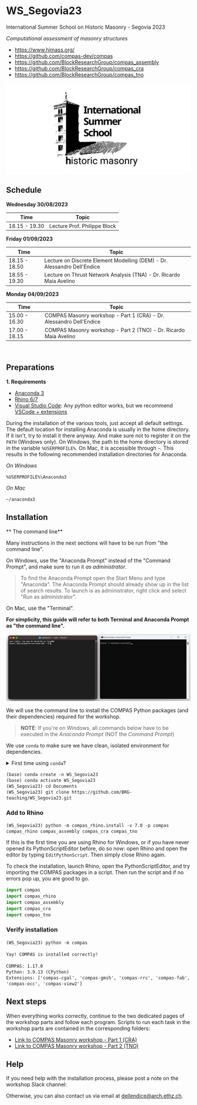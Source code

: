 # WS_Segovia23
International Summer School on Historic Masonry - Segovia 2023

*Computational assessment of masonry structures*

* https://www.himass.org/
* https://github.com/compas-dev/compas
* https://github.com/BlockResearchGroup/compas_assembly
* https://github.com/BlockResearchGroup/compas_cra
* https://github.com/BlockResearchGroup/compas_tno

![Segovia 2023](images/himass.png)

## Schedule

**Wednesday 30/08/2023**

Time | Topic
---  | ---
18.15 - 19.30 | Lecture Prof. Philippe Block

**Friday 01/09/2023**

Time | Topic
---  | ---
18.15 - 18.50 | Lecture on Discrete Element Modelling (DEM) - Dr. Alessandro Dell'Endice
18.55 - 19.30 | Lecture on Thrust Network Analysis (TNA) - Dr. Ricardo Maia Avelino
 
**Monday  04/09/2023**

Time | Topic
---  | ---
15.00 - 16.30 | COMPAS Masonry workshop - Part 1 (CRA) - Dr. Alessandro Dell'Endice
17.00 - 18.15 | COMPAS Masonry workshop - Part 2 (TNO) - Dr. Ricardo Maia Avelino

</br>

## Preparations

**1. Requirements**

* [Anaconda 3](https://www.anaconda.com/distribution/)
* [Rhino 6/7](https://www.rhino3d.com/download)
* [Visual Studio Code](https://code.visualstudio.com/): Any python editor works, but we recommend [VSCode + extensions](https://compas.dev/compas/latest/gettingstarted/vscode.html)

During the installation of the various tools, just accept all default settings.
The default location for installing Anaconda is usually in the home directory.
If it isn't, try to install it there anyway.
And make sure not to register it on the `PATH` (Windows only).
On Windows, the path to the home directory is stored in the variable `%USERPROFILE%`.
On Mac, it is accessible through `~`.
This results in the following recommended installation directories for Anaconda.

*On Windows*

```
%USERPROFILE%\Anaconda3
```

*On Mac*

```
~/anaconda3
```

## Installation

** The command line**

Many instructions in the next sections will have to be run from "the command line".

On Windows, use the "Anaconda Prompt" instead of the "Command Prompt", and make sure to run it *as administrator*.

> To find the Anaconda Prompt open the Start Menu and type "Anaconda".
> The Anaconda Prompt should already show up in the list of search results.
> To launch is as administrator, right click and select "Run as administrator".

On Mac, use the "Terminal".

**For simplicity, this guide will refer to both Terminal and Anaconda Prompt as "the command line".**

![The command line](images/command_line.png)

We will use the command line to install the COMPAS Python packages (and their dependencies) required for the workshop.

> **NOTE**: If you're on Windows, all commands below have to be executed in the *Anaconda Prompt* (NOT the *Command Prompt*)

We use `conda` to make sure we have clean, isolated environment for dependencies.

<details><summary>First time using <code>conda</code>?</summary>
<p>

Make sure you run this at least once:

    (base) conda config --add channels conda-forge

</p>
</details>

```
(base) conda create -n WS_Segovia23
(base) conda activate WS_Segovia23
(WS_Segovia23) cd Documents
(WS_Segovia23) git clone https://github.com/BRG-teaching/WS_Segovia23.git
```
  
### Add to Rhino

    (WS_Segovia23) python -m compas_rhino.install -v 7.0 -p compas compas_rhino compas_assembly compas_cra compas_tno

If this is the first time you are using Rhino for Windows, or if you have never opened its
PythonScriptEditor before, do so now: open Rhino and open the editor by typing `EditPythonScript`.
Then simply close Rhino again.

To check the installation, launch Rhino, open the PythonScriptEditor, and try
importing the COMPAS packages in a script.
Then run the script and if no errors pop up, you are good to go.

```python
import compas
import compas_rhino
import compas_assembly
import compas_cra
import compas_tno
```

### Verify installation

    (WS_Segovia23) python -m compas

    Yay! COMPAS is installed correctly!

    COMPAS: 1.17.0
    Python: 3.9.13 (CPython)
    Extensions: ['compas-cgal', 'compas-gmsh', 'compas-rrc', 'compas-fab', 'compas-occ', 'compas-view2']

## Next steps

When everything works correctly, continue to the two dedicated pages of the workshop parts and follow each program. Scripts to run each task in the workshop parts are contained in the corresponding folders:

- [Link to COMPAS Masonry workshop - Part 1 (CRA)](https://github.com/BRG-teaching/WS_Segovia23/tree/main/Part_1_CRA)
- [Link to COMPAS Masonry workshop - Part 2 (TNO)](https://github.com/BRG-teaching/WS_Segovia23/tree/main/Part_2_TNO)

## Help

If you need help with the installation process, please post a note on the workshop Slack channel: 

Otherwise, you can also contact us via email at dellendice@arch.ethz.ch.



